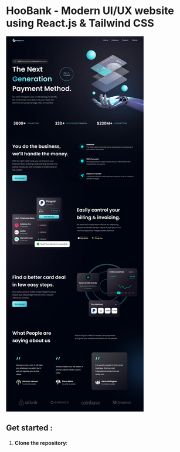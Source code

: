 # HooBank - Modern UI/UX website using React.js & Tailwind CSS

<img src="./public/website.png">

## Get started : 
1. #### Clone the repository:
